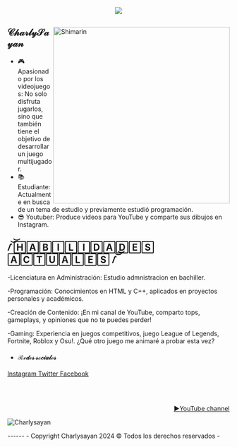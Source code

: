 <p align = center ><img src="https://i.imgur.com/kwClhe1.png"> </p>

<div>

<img align="right" width="400" alt="Shimarin" src="https://i.pinimg.com/736x/d2/9e/11/d29e118b29b4e4b978cc8b03ebf8624d.jpg"/>

<h2>  𝒞𝒽𝒶𝓇𝓁𝓎𝒮𝒶𝓎𝒶𝓃 </h2>
  
- 🎮 Apasionado por los videojuegos: No solo disfruta jugarlos, sino que también tiene el objetivo de desarrollar un juego multijugador.
- 📚 Estudiante: Actualmente en busca de un tema de estudio y previamente estudió programación. 
- 😎 Youtuber: Produce videos para YouTube y comparte sus dibujos en Instagram.
  
<h2> /̽͝͝ 🄷🄰🄱🄸🄻🄸🄳🄰🄳🄴🅂 🄰🄲🅃🅄🄰🄻🄴🅂 /̽͝͝ </h2>
  

-Licenciatura en Administración: Estudio admnistracion en bachiller.

-Programación: Conocimientos en HTML y C++, aplicados en proyectos personales y académicos.

-Creación de Contenido: ¡En mi canal de YouTube, comparto tops, gameplays, y opiniones que no te puedes perder!

-Gaming: Experiencia en juegos competitivos, juego League of Legends, Fortnite, Roblox y Osu!. ¿Qué otro juego me animaré a probar esta vez?
  
- <h4> ℛℯ𝒹ℯ𝓈 𝓈ℴ𝒸𝒾𝒶𝓁ℯ𝓈 </h4>
 <a href= "https://www.instagram.com/charlysayan/"> Instagram </a>
 <a href= "https://x.com/ELCHARLYSAYAYIN?t=m4A45vgcCtYs8E9_HKfb9Q&s=09"> Twitter </a>
 <a href= "https://www.facebook.com/profile.php?id=100064713524391"> Facebook </a>
  
  </br></br>
  
<div align="right">
<a href="https://www.youtube.com/@CharlySayan">▶️YouTube channel</a>
  </div>
  </div>
<p align="left"> <img src="https://komarev.com/ghpvc/?username=Charlysayan&label=Profile%20views&color=0e75b6&style=flat" alt="Charlysayan" /> </p>
------
- Copyright​ Charlysayan 2024 © Todos los derechos reservados -

